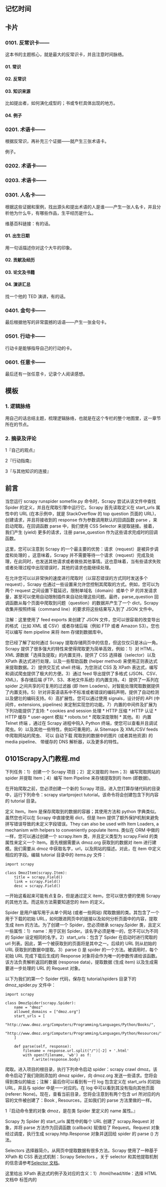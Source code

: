 ## 记忆时间

## 卡片

### 0101. 反常识卡——

这本书的主题核心，就是最大的反常识卡，并且注意时间脉络。

#### 01. 常识

#### 02. 反常识

#### 03. 知识来源

比如提出者，如何演化成型的；书或专栏具体出现的地方。

#### 04. 例子

### 0201. 术语卡——

根据反常识，再补充三个证据——就产生三张术语卡。

例子。

### 0202. 术语卡——

### 0203. 术语卡——

### 0301. 人名卡——

根据这些证据和案例，找出源头和提出术语的人是谁——产生一张人名卡，并且分析他为什么牛，有哪些作品，生平经历是什么。

维基百科链接：有的话。

#### 01. 出生日期

用一句话描述你对这个大牛的印象。

#### 02. 贡献及经历

#### 03. 论文及书籍

#### 04. 演讲汇总

找一个他的 TED 演讲，有的话。

### 0401. 金句卡——

最后根据他写的非常震撼的话语——产生一张金句卡。

### 0501. 行动卡——

行动卡是能够指导自己的行动的卡。

### 0601. 任意卡——

最后还有一张任意卡，记录个人阅读感想。

## 模板

### 1. 逻辑脉络

用自己的话总结主题，梳理逻辑脉络，也就是在这个专栏的整个地图里，这一章节所在的节点。

### 2. 摘录及评论

1『自己的观点』

2『行动指南』

3『与其他知识的连接』

## 前言

当您运行 scrapy runspider somefile.py 命令时，Scrapy 尝试从该文件中查找 Spider 的定义，并且在爬取引擎中运行它。Scrapy 首先读取定义在 start_urls 属性中的 URL (在本示例中，就是 StackOverflow 的 top question 页面的 URL)，创建请求，并且将接收到的 response 作为参数调用默认的回调函数 parse ，来启动爬取。在回调函数 parse 中，我们使用 CSS Selector 来提取链接。接着，我们产生 (yield) 更多的请求，注册 parse_question 作为这些请求完成时的回调函数。

这里，您可以注意到 Scrapy 的一个最主要的优势：请求（request）是被异步调度和处理的 。这意味着，Scrapy 并不需要等待一个请求（request）完成及处理，在此同时，也发送其他请求或者做些其他事情。这也意味着，当有些请求失败或者处理过程中出现错误时，其他的请求也能继续处理。

在允许您可以以非常快的速度进行爬取时（以容忍错误的方式同时发送多个 request），Scrapy 也通过一些设置来允许您控制其爬取的方式。例如，您可以为两个 request 之间设置下载延迟，限制单域名（domain）或单个 IP 的并发请求量，甚至可以使用自动限制插件来自动处理这些问题。最终，parse_question 回调函数从每个页面中爬取到问题（question）的数据并产生了一个 dict，Scrapy 收集并按照终端（command line）的要求将这些结果写入到了 JSON 文件中。

注解：这里使用了 feed exports 来创建了 JSON 文件，您可以很容易的改变导出的格式（比如 XML 或 CSV）或者存储后端（例如 FTP 或者 Amazon S3）。您也可以编写 item pipeline 来将 item 存储到数据库中。

您已经了解了如何通过 Scrapy 提取存储网页中的信息，但这仅仅只是冰山一角。Scrapy 提供了很多强大的特性来使得爬取更为简单高效，例如：1）对 HTML，XML 源数据「选择及提取」的内置支持，提供了 CSS 选择器（selector）以及 XPath 表达式进行处理，以及一些帮助函数 (helper method) 来使用正则表达式来提取数据。2）提供交互式 shell 终端，为您测试 CSS 及 XPath 表达式，编写和调试爬虫提供了极大的方便。3）通过 feed 导出提供了多格式 (JSON、CSV、XML)，多存储后端 (FTP、S3、本地文件系统) 的内置支持。4）提供了一系列在 spider 之间共享的可复用的过滤器 (即 Item Loaders)，对智能处理爬取数据提供了内置支持。5）针对非英语语系中不标准或者错误的编码声明，提供了自动检测以及健壮的编码支持。6）高扩展性。您可以通过使用 signals，设计好的 API (中间件，extensions, pipelines) 来定制实现您的功能。7）内置的中间件及扩展为下列功能提供了支持: * cookies and session 处理 * HTTP 压缩 * HTTP 认证 * HTTP 缓存 * user-agent 模拟 * robots.txt * 爬取深度限制 * 其他。8）内置 Telnet 终端 ，通过在 Scrapy 进程中钩入 Python 终端，使您可以查看并且调试爬虫。9）以及其他一些特性，例如可重用的，从 Sitemaps 及 XML/CSV feeds 中爬取网站的爬虫、 可以 自动下载 爬取到的数据中的图片 (或者其他资源) 的 media pipeline、 带缓存的 DNS 解析器，以及更多的特性。

## 0101Scrapy入门教程.md

下列任务：1）创建一个 Scrapy 项目；2）定义提取的 Item；3）编写爬取网站的 spider 并提取 Item；4）编写 Item Pipeline 来存储提取到的 Item (即数据)。

在开始爬取之前，您必须创建一个新的 Scrapy 项目。进入您打算存储代码的目录中，运行下列命令：scrapy startproject tutorial。该命令将会创建包含下列内容的 tutorial 目录。

定义 Item。Item 是保存爬取到的数据的容器；其使用方法和 python 字典类似。虽然您也可以在 Scrapy 中直接使用 dict，但是 Item 提供了额外保护机制来避免拼写错误导致的未定义字段错误。They can also be used with Item Loaders, a mechanism with helpers to conveniently populate Items. 类似在 ORM 中做的一样，您可以通过创建一个 scrapy.Item 类，并且定义类型为 scrapy.Field 的类属性来定义一个 Item。首先根据需要从 dmoz.org 获取到的数据对 item 进行建模。我们需要从 dmoz 中获取名字，url，以及网站的描述。对此，在 item 中定义相应的字段。编辑 tutorial 目录中的 items.py 文件：

```
import scrapy

class DmozItem(scrapy.Item):
    title = scrapy.Field()
    link = scrapy.Field()
    desc = scrapy.Field()
```

一开始这看起来可能有点复杂，但是通过定义 item，您可以很方便的使用 Scrapy 的其他方法。而这些方法需要知道您的 item 的定义。

Spider 是用户编写用于从单个网站 (或者一些网站) 爬取数据的类。其包含了一个用于下载的初始 URL，如何跟进网页中的链接以及如何分析页面中的内容，提取生成 item 的方法。为了创建一个 Spider，您必须继承 scrapy.Spider 类，且定义一些属性：1）name：用于区别 Spider。该名字必须是唯一的，您不可以为不同的 Spider 设定相同的名字。2）start_urls：包含了 Spider 在启动时进行爬取的 url 列表。因此，第一个被获取到的页面将是其中之一。后续的 URL 则从初始的 URL 获取到的数据中提取。3）parse () 是 spider 的一个方法。被调用时，每个初始 URL 完成下载后生成的 Response 对象将会作为唯一的参数传递给该函数。该方法负责解析返回的数据 (response data)，提取数据 (生成 item) 以及生成需要进一步处理的 URL 的 Request 对象。

以下为我们的第一个 Spider 代码，保存在 tutorial/spiders 目录下的 dmoz_spider.py 文件中：

```
import scrapy

class DmozSpider(scrapy.Spider):
    name = "dmoz"
    allowed_domains = ["dmoz.org"]
    start_urls = [
        "http://www.dmoz.org/Computers/Programming/Languages/Python/Books/",
        "http://www.dmoz.org/Computers/Programming/Languages/Python/Resources/"
    ]

    def parse(self, response):
        filename = response.url.split("/")[-2] + '.html'
        with open(filename, 'wb') as f:
            f.write(response.body)
```

爬取。进入项目的根目录，执行下列命令启动 spider：scrapy crawl dmoz。该命令启动了我们刚刚添加的 dmoz spider，向 dmoz.org 发送一些请求。您将会得到类似的输出；注解：最后你可以看到有一行 log 包含定义在 start_urls 的初始 URL，并且与 spider 中是一一对应的。在 log 中可以看到其没有指向其他页面 (referer: None)。现在，查看当前目录，您将会注意到有两个包含 url 所对应的内容的文件被创建了：Book , Resources，正如我们的 parse 方法里做的一样。

1『启动命令里的对象 dmoz，是在类 Spider 里定义的 name 属性。』

Scrapy 为 Spider 的 start_urls 属性中的每个 URL 创建了 scrapy.Request 对象，并将 parse 方法作为回调函数 (callback) 赋值给了 Request。Request 对象经过调度，执行生成 scrapy.http.Response 对象并送回给 spider 的 parse () 方法。

Selectors 选择器简介。从网页中提取数据有很多方法。Scrapy 使用了一种基于 XPath 和 CSS 表达式机制：Scrapy Selectors 。关于 selector 和其他提取机制的信息请参考[Selector 文档](https://scrapy-chs.readthedocs.io/zh_CN/1.0/topics/selectors.html#topics-selectors)。

这里给出 XPath 表达式的例子及对应的含义：1）/html/head/title：选择 HTML 文档中 <head> 标签内的 <title> 元素。2）/html/head/title/text ()：选择上面提到的 <title> 元素的文字。3）//td：选择所有的 <td> 元素。4）//div [@class="mine"]：选择所有具有 class="mine" 属性的 div 元素。

上边仅仅是几个简单的 XPath 例子，XPath 实际上要比这远远强大的多。如果您想了解的更多，我们推荐通过这些例子来学习 XPath, 以及这篇教程学习：[A very brief primer to thinking in XPath // plasmasturm.org](http://plasmasturm.org/log/xpath101/)。注解：CSS vs XPath，您可以仅仅使用 CSS Selector 来从网页中提取数据。不过，XPath 提供了更强大的功能。其不仅仅能指明数据所在的路径，还能查看数据。比如，您可以这么进行选择：包含文字 ‘Next Page’ 的链接 。正因为如此，即使您已经了解如何使用 CSS selector，我们仍推荐您使用 XPath。

为了配合 CSS 与 XPath，Scrapy 除了提供了 Selector 之外，还提供了方法来避免每次从 response 中提取数据时生成 selector 的麻烦。Selector 有四个基本的方法（点击相应的方法可以看到详细的 API 文档）：1）xpath ()：传入 xpath 表达式，返回该表达式所对应的所有节点的 selector list 列表。2）css ()：传入 CSS 表达式，返回该表达式所对应的所有节点的 selector list 列表。3）extract ()：序列化该节点为 unicode 字符串并返回 list。4）re ()：根据传入的正则表达式对数据进行提取，返回 unicode 字符串 list 列表。

在 Shell 中尝试 Selector 选择器。为了介绍 Selector 的使用方法，接下来我们将要使用内置的 Scrapy shell 。Scrapy Shell 需要您预装好 IPython（一个扩展的 Python 终端）。您需要进入项目的根目录，执行下列命令来启动 shell：

    scrapy shell "http://www.dmoz.org/Computers/Programming/Languages/Python/Books/"

注解：当您在终端运行 Scrapy 时，请一定记得给 url 地址加上引号，否则包含参数的 url (例如 & 字符) 会导致 Scrapy 运行失败。shell 的输出类似。当 shell 载入后，您将得到一个包含 response 数据的本地 response 变量。输入 response.body 将输出 response 的包体，输出 response.headers 可以看到 response 的包头。

\#TODO... 更为重要的是，response 拥有一个 selector 属性，该属性是以该特定 response 初始化的类 Selector 的对象。您可以通过使用 response.selector.xpath () 或 response.selector.css () 来对 response 进行查询。此外，scrapy 也对 response.selector.xpath () 及 response.selector.css () 提供了一些快捷方式，例如 response.xpath () 或 response.css () 。同时，shell 根据 response 提前初始化了变量 sel 。该 selector 根据 response 的类型自动选择最合适的分析规则 (XML vs HTML)。让我们来试试:

```
In [1]: response.xpath('//title')
Out[1]: [<Selector xpath='//title' data=u'<title>Open Directory - Computers: Progr'>]

In [2]: response.xpath('//title').extract()
Out[2]: [u'<title>Open Directory - Computers: Programming: Languages: Python: Books</title>']

In [3]: response.xpath('//title/text()')
Out[3]: [<Selector xpath='//title/text()' data=u'Open Directory - Computers: Programming:'>]

In [4]: response.xpath('//title/text()').extract()
Out[4]: [u'Open Directory - Computers: Programming: Languages: Python: Books']

In [5]: response.xpath('//title/text()').re('(\w+):')
Out[5]: [u'Computers', u'Programming', u'Languages', u'Python']
```









